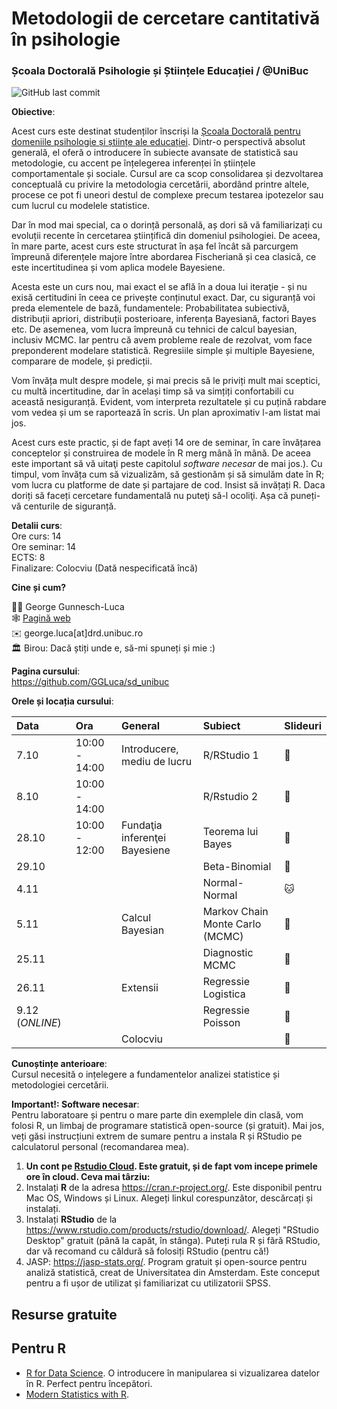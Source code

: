 # Metodologii de cercetare cantitativă în psihologie

### Școala Doctorală Psihologie și Științele Educației / \@UniBuc

![GitHub last commit](https://img.shields.io/github/last-commit/GGLuca/sd_unibuc?label=last%20update%253A%20&style=flat-square)

**Obiective**:

Acest curs este destinat studenților înscriși la [Școala Doctorală pentru domeniile psihologie și științe ale educației](http://doctorat.unibuc.ro/psihologie/prezentarea-scolii/). Dintr-o perspectivă absolut generală, el oferă o introducere în subiecte avansate de statistică sau metodologie, cu accent pe înțelegerea inferenței în științele comportamentale și sociale. Cursul are ca scop consolidarea și dezvoltarea conceptuală cu privire la metodologia cercetării, abordând printre altele, procese ce pot fi uneori destul de complexe precum testarea ipotezelor sau cum lucrul cu modelele statistice.

Dar în mod mai special, ca o dorință personală, aș dori să vă familiarizați cu evoluții recente în cercetarea științifică din domeniul psihologiei. De aceea, în mare parte, acest curs este structurat în așa fel încât să parcurgem împreună diferențele majore între abordarea Fischeriană și cea clasică, ce este incertitudinea și vom aplica modele Bayesiene.

Acesta este un curs nou, mai exact el se află în a doua lui iteraţie - și nu exisă certitudini în ceea ce privește conținutul exact. Dar, cu siguranță voi preda elementele de bază, fundamentele: Probabilitatea subiectivă, distribuții apriori, distribuții posterioare, inferența Bayesiană, factori Bayes etc. De asemenea, vom lucra împreună cu tehnici de calcul bayesian, inclusiv MCMC. Iar pentru că avem probleme reale de rezolvat, vom face preponderent modelare statistică. Regresiile simple și multiple Bayesiene, comparare de modele, și predicții.

Vom învăța mult despre modele, și mai precis să le priviți mult mai sceptici, cu multă incertitudine, dar în același timp să va simțiți confortabili cu această nesiguranță. Evident, vom interpreta rezultatele și cu puțină rabdare vom vedea și um se raportează în scris. Un plan aproximativ l-am listat mai jos.

Acest curs este practic, și de fapt aveți 14 ore de seminar, în care învățarea conceptelor și construirea de modele în R merg mână în mână. De aceea este important să vă uitaţi peste capitolul *software necesar* de mai jos.). Cu timpul, vom învăța cum să vizualizăm, să gestionăm și să simulăm date în R; vom lucra cu platforme de date și partajare de cod. Insist să invățați R. Daca doriți să faceți cercetare fundamentală nu puteţi să-l ocoliţi. Așa că puneți-vă centurile de siguranță.

**Detalii curs**:\
Ore curs: 14\
Ore seminar: 14\
ECTS: 8\
Finalizare: Colocviu (Dată nespecificată încă)

**Cine și cum?**

:man_teacher: George Gunnesch-Luca\
:spider_web: [Pagină web](https://www.psychologie.rw.fau.de/team/wissenschaftliche-mitarbeiterinnen/george-luca/)\
:envelope: george.luca[at]drd.unibuc.ro\
:classical_building: Birou: Dacă știți unde e, să-mi spuneți și mie :)

**Pagina cursului**:\
<https://github.com/GGLuca/sd_unibuc>

**Orele și locația cursului**:

| Data            | Ora           | General                       | Subiect                         | Slideuri |
|:--------------|:--------------|:--------------|:--------------|:--------------|
| 7.10            | 10:00 - 14:00 | Introducere, mediu de lucru   | R/RStudio 1                     | 🐣       |
| 8.10            | 10:00 - 14:00 |                               | R/Rstudio 2                     | 🐥       |
| 28.10           | 10:00 - 12:00 | Fundaţia inferenţei Bayesiene | Teorema lui Bayes               | 🐤       |
| 29.10           |               |                               | Beta-Binomial                   | 🐔       |
| 4.11            |               |                               | Normal-Normal                   | 🐱       |
| 5.11            |               | Calcul Bayesian               | Markov Chain Monte Carlo (MCMC) | 🐶       |
| 25.11           |               |                               | Diagnostic MCMC                 | 🐴       |
| 26.11           |               | Extensii                      | Regressie Logistica             | 🐻       |
| 9.12 (*ONLINE*) |               |                               | Regressie Poisson               | 🐉       |
|                 |               | Colocviu                      |                                 | 🤯       |

**Cunoștințe anterioare**:\
Cursul necesită o ințelegere a fundamentelor analizei statistice și metodologiei cercetării.

**Important!: Software necesar**:\
Pentru laboratoare și pentru o mare parte din exemplele din clasă, vom folosi R, un limbaj de programare statistică open-source (și gratuit). Mai jos, veți găsi instrucțiuni extrem de sumare pentru a instala R și RStudio pe calculatorul personal (recomandarea mea).

1.  **Un cont pe [Rstudio Cloud](https://rstudio.cloud/). Este gratuit, și de fapt vom incepe primele ore în cloud. Ceva mai târziu:**
2.  Instalați **R** de la adresa <https://cran.r-project.org/>. Este disponibil pentru Mac OS, Windows și Linux. Alegeți linkul corespunzător, descărcați și instalați.
3.  Instalați **RStudio** de la <https://www.rstudio.com/products/rstudio/download/>. Alegeți "RStudio Desktop" gratuit (până la capăt, în stânga). Puteți rula R și fără RStudio, dar vă recomand cu căldură să folosiți RStudio (pentru că!)
4.  JASP: <https://jasp-stats.org/>. Program gratuit și open-source pentru analiză statistică, creat de Universitatea din Amsterdam. Este conceput pentru a fi ușor de utilizat și familiarizat cu utilizatorii SPSS.

## Resurse gratuite

## Pentru R

-   [R for Data Science](https://r4ds.had.co.nz). O introducere în manipularea si vizualizarea datelor în R. Perfect pentru începători.
-   [Modern Statistics with R](https://modernstatisticswithr.com/).
